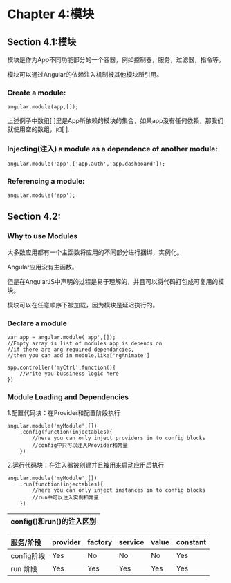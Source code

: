 # Chapter 4:模块

## Section 4.1:模块

模块是作为App不同功能部分的一个容器，例如控制器，服务，过滤器，指令等。

模块可以通过Angular的依赖注入机制被其他模块所引用。

### Create a module:

`angular.module(app,[]);`

上述例子中数组\[ \]里是App所依赖的模块的集合，如果app没有任何依赖，那我们就使用空的数组，如\[ \].

### Injecting\(注入\) a module as a dependence of another module:

`angular.module('app',['app.auth','app.dashboard']);`

### Referencing a module:

```
angular.module('app');
```

## Section 4.2:

### Why to use Modules

大多数应用都有一个主函数将应用的不同部分进行捆绑，实例化。

Angular应用没有主函数。

但是在AngularJS中声明的过程是易于理解的，并且可以将代码打包成可复用的模块。

模块可以在任意顺序下被加载，因为模块是延迟执行的。

### Declare a module

```
var app = angular.module('app',[]);
//Empty array is list of modules app is depends on
//if there are ang required dependancies,
//then you can add in module,like['ngAnimate']

app.controller('myCtrl',function(){
    //write you bussiness logic here
})
```

### Module Loading and Dependencies

1.配置代码块：在Provider和配置阶段执行

```
angular.module('myModule',[])
    .config(function(injectables){
        //here you can only inject providers in to config blocks
        //config中只可以注入Provider和常量
    })
```

2.运行代码块：在注入器被创建并且被用来启动应用后执行

```
angular.module('myModule',[])
    .run(function(injectables){
        //here you can only inject instances in to config blocks
        //run中可以注入实例和常量
    })
```

|  config\(\)和run\(\)的注入区别 |
| :--- |


| 服务/阶段 | provider | factory | service | value | constant |
| :--- | :--- | :--- | :--- | :--- | :--- |
| config阶段 | Yes | No | No | No | Yes |
| run 阶段 | Yes | Yes | Yes | Yes | Yes |




